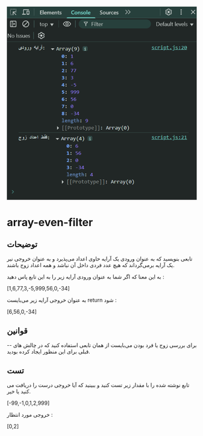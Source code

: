 ![](ui.png)

# array-even-filter

## توضیحات

تابعی بنویسید که به عنوان ورودی یک آرایه حاوی اعداد می‌پذیرد و به عنوان خروجی نیر یک آرایه برمی‌گرداند که هیچ عدد فردی داخل آن نباشد و همه اعداد زوج باشند.

به این معنا که اگر شما به عنوان ورودی آرایه زیر را به این تابع پاس دهید :

[1,6,77,3,-5,999,56,0,-34]

به عنوان خروجی آرایه زیر می‌بایست return شود :

[6,56,0,-34]

## قوانین

-- برای بررسی زوج یا فرد بودن می‌بایست از همان تابعی استفاده کنید که در چالش های قبلی برای این منظور ایجاد کرده بودید.

## تست

تابع نوشته شده را با مقدار زیر تست کنید و ببینید که آیا خروجی درست را دریافت می کنید یا خیر.

[-99,-1,0,1,2,999]

خروجی مورد انتظار :

[0,2]
